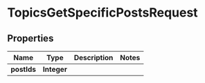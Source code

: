 

# TopicsGetSpecificPostsRequest


## Properties

| Name | Type | Description | Notes |
|------------ | ------------- | ------------- | -------------|
|**postIds** | **Integer** |  |  |



